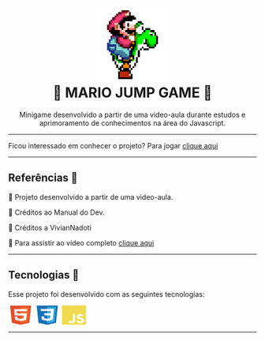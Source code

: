 <h1 align="center">
    <img width="150px" alt="Mario e Yoshi" title="MARIO JUMP GAME" src="./img/mario-speed.gif"></img>
    <br>
    👾 MARIO JUMP GAME 👾
</h1>

<p align="center">Minigame desenvolvido a partir de uma video-aula durante estudos e aprimoramento de conhecimentos na área do Javascript.</p>

<hr>

Ficou interessado em conhecer o projeto? Para jogar [clique aqui](https://dionizioo.github.io/GameMario/)

<hr>

##  Referências 📌

🔹 Projeto desenvolvido a partir de uma video-aula. 

🔹 Créditos ao Manual do Dev. 

🔹 Créditos a VivianNadoti 

🔹 Para assistir ao vídeo completo [clique aqui](http://https://www.youtube.com/watch?v=r9buAwVBDhA "clique aqui") 

<hr>

## Tecnologias 🚀 

Esse projeto foi desenvolvido com as seguintes tecnologias:

<div style="display: inline_block">
	<img align="center" alt="Vivi-HTML" height="40" width="50" src="https://raw.githubusercontent.com/devicons/devicon/master/icons/html5/html5-original.svg">
	<img align="center" alt="Vivi-CSS" height="40" width="50" src="https://raw.githubusercontent.com/devicons/devicon/master/icons/css3/css3-original.svg">
    <img align="center" alt="Vivi-Js" height="40" width="50" src="https://raw.githubusercontent.com/devicons/devicon/master/icons/javascript/javascript-plain.svg">
    
</div>

<hr> 

